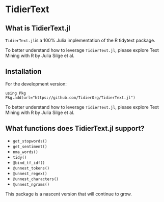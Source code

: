 # TidierText

## What is TidierText.jl
`TidierText.jl`is a 100% Julia implementation of the R tidytext package.

To better understand how to leverage `TidierText.jl`, please explore Text Mining with R by Julia Silge et al. 

## Installation
For the development version:

```
using Pkg
Pkg.add(url="https://github.com/TidierOrg/TidierText.jl")
```

To better understand how to leverage `TidierText.jl`, please explore Text Mining with R by Julia Silge et al. 

## What functions does TidierText.jl support?

- `get_stopwords()`
- `get_sentiment()`
- `nma_words()`
- `tidy()`
- `@bind_tf_idf()`
- `@unnest_tokens()`
- `@unnest_regex()`
- `@unnest_characters()`
- `@unnest_ngrams()`

This package is a nascent version that will continue to grow.
